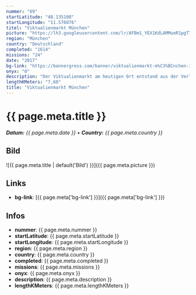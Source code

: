 ```yaml
---
nummer: "69"
startLatitude: "48.135108"
startLongitude: "11.576076"
titel: "Viktualienmarkt München"
picture: "https://lh3.googleusercontent.com/lr/AFBm1_YEX1KdLAMMueR1pgT7_mOYnOdFR2CVsgNwqrU6F6Dv9_ySjPXQCfqU9THPCRdkmvonlKnynT4AT_UfV5qKcTrJNHDQpJMqDvML7v-KZwXVchyJ6h_oKHSnX-uGNamgwT_qDQJ4clxa2UYnAlArHjiT1f1B9p8wvVp3ErzHVgigPKw8Qx7H-gS_36IK4s4JfJk97sYGOKXaQKtW5t3Rm9QTLk33Z0oJbitsFhiwY2Bh60LqqEMNriT9_QYU52BKz459k5cE7DdjO2fbvC1O-Y0Y79RmCwjJCHLlF_3Q8ezEboVIcDWLCF8tzRDuvpR4iZpTzGkOm5uWLLxMRNdhhAcR1w4m53TcWmd6e3lQbv8henfpPwgiGxA7EsOBkBPdyCZorGBMOdAN7Je1RF1K-VoGkvvyBTPnnkQ6yZpcoQGnWlJPe0kucB6Cz6yad4mnXI2-yzm-st1SSgZicttYDLnaRlw_eDk-6zh6ac7qNYblWpTTnFMeYBDSXcAbif7KQNz52VDYvAWcut_mQkqKOJMbDFM_coXDtp4u2EWcnHGxbOFNQJh53ghyo3qhvQhTGBf6-UXmaeyJgFKsotuACh1BfWFSzh1xGyXUKLmQPxckwVnIm4Sz90gN844RlZnk2jaE6KVy-iCgNEaHbVVhasMTnoVa2rmcOEbtaW-JvQXO5Ux8BoDAGY1poC7Gy8Xnu_chBLE1QHBlApmYZAsf4sFRwHlmPSCzt7aFYS1Nkl5meTIga7D317MGjea1V4L5w0ECOvu0cSc5VRg1kfAlHdvyhBGswwPhRuBUPc_0bWED4z9yElw1fV3NjfJ_DAHoC8KeUDnMkpZeo5VrqxmleHUB_B3IThA"
region: "München"
country: "Deutschland"
completed: "1614"
missions: "24"
date: "2017"
bg-link: "https://bannergress.com/banner/viktualienmarkt-m%C3%BCnchen-14f4"
onyx: "0"
description: "Der Viktualienmarkt am heutigen Ort entstand aus der Verlegung des alten Münchner Stadtmarktes am Schrannenplatz, dem heutigen Marienplatz, der als Handelsort zu klein geworden war."
lengthKMeters: "7,60"
title: "Viktualienmarkt München"
---
```


# {{ page.meta.title }}
_**Datum:** {{ page.meta.date }} • **Country:** {{ page.meta.country }}_

## Bild
![{{ page.meta.title | default('Bild') }}]({{ page.meta.picture }})

## Links
- **bg-link**: [{{ page.meta['bg-link'] }}]({{ page.meta['bg-link'] }})

## Infos
- **nummer**: {{ page.meta.nummer }}
- **startLatitude**: {{ page.meta.startLatitude }}
- **startLongitude**: {{ page.meta.startLongitude }}
- **region**: {{ page.meta.region }}
- **country**: {{ page.meta.country }}
- **completed**: {{ page.meta.completed }}
- **missions**: {{ page.meta.missions }}
- **onyx**: {{ page.meta.onyx }}
- **description**: {{ page.meta.description }}
- **lengthKMeters**: {{ page.meta.lengthKMeters }}

